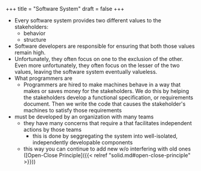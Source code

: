 +++
title = "Software System"
draft = false
+++

-   Every software system provides two different values to the stakeholders:
    -   behavior
    -   structure
-   Software developers are responsible for ensuring that both those values remain high.
-   Unfortunately, they often focus on one to the exclusion of the other. Even more unfortunately, they often focus on the lesser of the two values, leaving the software system eventually valueless.
-   What programmers are
    -   Programmers are hired to make machines behave in a way that makes or saves money for the stakeholders. We do this by helping the stakeholders develop a functional specification, or requirements document. Then we write the code that causes the stakeholder's machines to satisfy those requirements
-   must be developed by an organization with many teams
    -   they have many concerns that require a that facilitates independent actions by those teams
        -   this is done by seggregating the system into well-isolated, independently developable components
    -   this way you can continue to add new w/o interfering with old ones ([Open-Close Principle]({{< relref "solid.md#open-close-principle" >}}))
